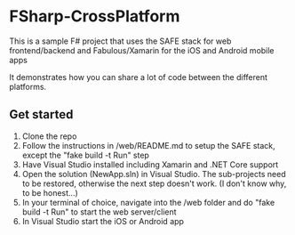 # FSharp-CrossPlatform
This is a sample F# project that uses the SAFE stack for web frontend/backend and Fabulous/Xamarin for the iOS and Android mobile apps

It demonstrates how you can share a lot of code between the different platforms.

## Get started

1. Clone the repo
2. Follow the instructions in /web/README.md to setup the SAFE stack, except the "fake build -t Run" step
3. Have Visual Studio installed including Xamarin and .NET Core support
4. Open the solution (NewApp.sln) in Visual Studio. The sub-projects need to be restored, otherwise the next step doesn't work. (I don't know why, to be honest...)
5. In your terminal of choice, navigate into the /web folder and do "fake build -t Run" to start the web server/client
6. In Visual Studio start the iOS or Android app
